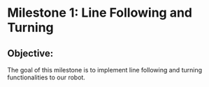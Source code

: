 # Milestone 1: Line Following and Turning

## Objective:
The goal of this milestone is to implement line following and turning functionalities to our robot.
